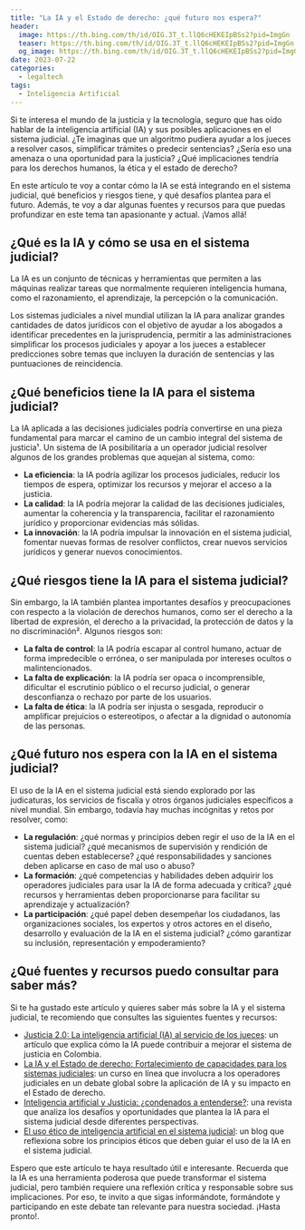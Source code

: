 ```yaml
---
title: "La IA y el Estado de derecho: ¿qué futuro nos espera?"
header:
  image: https://th.bing.com/th/id/OIG.3T_t.llQ6cHEKEIpBSs2?pid=ImgGn
  teaser: https://th.bing.com/th/id/OIG.3T_t.llQ6cHEKEIpBSs2?pid=ImgGn
  og_image: https://th.bing.com/th/id/OIG.3T_t.llQ6cHEKEIpBSs2?pid=ImgGn
date: 2023-07-22
categories:
  - legaltech
tags:
  - Inteligencia Artificial
---
```


Si te interesa el mundo de la justicia y la tecnología, seguro que has oído hablar de la inteligencia artificial (IA) y sus posibles aplicaciones en el sistema judicial. ¿Te imaginas que un algoritmo pudiera ayudar a los jueces a resolver casos, simplificar trámites o predecir sentencias? ¿Sería eso una amenaza o una oportunidad para la justicia? ¿Qué implicaciones tendría para los derechos humanos, la ética y el estado de derecho?

En este artículo te voy a contar cómo la IA se está integrando en el sistema judicial, qué beneficios y riesgos tiene, y qué desafíos plantea para el futuro. Además, te voy a dar algunas fuentes y recursos para que puedas profundizar en este tema tan apasionante y actual. ¡Vamos allá!

## ¿Qué es la IA y cómo se usa en el sistema judicial?

La IA es un conjunto de técnicas y herramientas que permiten a las máquinas realizar tareas que normalmente requieren inteligencia humana, como el razonamiento, el aprendizaje, la percepción o la comunicación.

Los sistemas judiciales a nivel mundial utilizan la IA para analizar grandes cantidades de datos jurídicos con el objetivo de ayudar a los abogados a identificar precedentes en la jurisprudencia, permitir a las administraciones simplificar los procesos judiciales y apoyar a los jueces a establecer predicciones sobre temas que incluyen la duración de sentencias y las puntuaciones de reincidencia.

## ¿Qué beneficios tiene la IA para el sistema judicial?

La IA aplicada a las decisiones judiciales podría convertirse en una pieza fundamental para marcar el camino de un cambio integral del sistema de justicia¹. Un sistema de IA posibilitaría a un operador judicial resolver algunos de los grandes problemas que aquejan al sistema, como:

- **La eficiencia**: la IA podría agilizar los procesos judiciales, reducir los tiempos de espera, optimizar los recursos y mejorar el acceso a la justicia.
- **La calidad**: la IA podría mejorar la calidad de las decisiones judiciales, aumentar la coherencia y la transparencia, facilitar el razonamiento jurídico y proporcionar evidencias más sólidas.
- **La innovación**: la IA podría impulsar la innovación en el sistema judicial, fomentar nuevas formas de resolver conflictos, crear nuevos servicios jurídicos y generar nuevos conocimientos.

## ¿Qué riesgos tiene la IA para el sistema judicial?

Sin embargo, la IA también plantea importantes desafíos y preocupaciones con respecto a la violación de derechos humanos, como ser el derecho a la libertad de expresión, el derecho a la privacidad, la protección de datos y la no discriminación². Algunos riesgos son:

- **La falta de control**: la IA podría escapar al control humano, actuar de forma impredecible o errónea, o ser manipulada por intereses ocultos o malintencionados.
- **La falta de explicación**: la IA podría ser opaca o incomprensible, dificultar el escrutinio público o el recurso judicial, o generar desconfianza o rechazo por parte de los usuarios.
- **La falta de ética**: la IA podría ser injusta o sesgada, reproducir o amplificar prejuicios o estereotipos, o afectar a la dignidad o autonomía de las personas.

## ¿Qué futuro nos espera con la IA en el sistema judicial?

El uso de la IA en el sistema judicial está siendo explorado por las judicaturas, los servicios de fiscalía y otros órganos judiciales específicos a nivel mundial. Sin embargo, todavía hay muchas incógnitas y retos por resolver, como:

- **La regulación**: ¿qué normas y principios deben regir el uso de la IA en el sistema judicial? ¿qué mecanismos de supervisión y rendición de cuentas deben establecerse? ¿qué responsabilidades y sanciones deben aplicarse en caso de mal uso o abuso?
- **La formación**: ¿qué competencias y habilidades deben adquirir los operadores judiciales para usar la IA de forma adecuada y crítica? ¿qué recursos y herramientas deben proporcionarse para facilitar su aprendizaje y actualización?
- **La participación**: ¿qué papel deben desempeñar los ciudadanos, las organizaciones sociales, los expertos y otros actores en el diseño, desarrollo y evaluación de la IA en el sistema judicial? ¿cómo garantizar su inclusión, representación y empoderamiento?

## ¿Qué fuentes y recursos puedo consultar para saber más?

Si te ha gustado este artículo y quieres saber más sobre la IA y el sistema judicial, te recomiendo que consultes las siguientes fuentes y recursos:

- [Justicia 2.0: La inteligencia artificial (IA) al servicio de los jueces](https://www.elespectador.com/colombia/justicia-20-la-inteligencia-artificial-ia-al-servicio-de-los-jueces/): un artículo que explica cómo la IA puede contribuir a mejorar el sistema de justicia en Colombia.
- [La IA y el Estado de derecho: Fortalecimiento de capacidades para los sistemas judiciales](https://www.unesco.org/es/artificial-intelligence/rule-law/mooc-judges): un curso en línea que involucra a los operadores judiciales en un debate global sobre la aplicación de IA y su impacto en el Estado de derecho.
- [Inteligencia artificial y Justicia: ¿condenados a entenderse?](https://www.unir.net/derecho/revista/inteligencia-artificial-justicia/): una revista que analiza los desafíos y oportunidades que plantea la IA para el sistema judicial desde diferentes perspectivas.
- [El uso ético de inteligencia artificial en el sistema judicial](https://www.abogacia.es/publicaciones/blogs/blog-de-innovacion-legal/el-uso-etico-de-inteligencia-artificial-en-el-sistema-judicial/): un blog que reflexiona sobre los principios éticos que deben guiar el uso de la IA en el sistema judicial.

Espero que este artículo te haya resultado útil e interesante. Recuerda que la IA es una herramienta poderosa que puede transformar el sistema judicial, pero también requiere una reflexión crítica y responsable sobre sus implicaciones. Por eso, te invito a que sigas informándote, formándote y participando en este debate tan relevante para nuestra sociedad. ¡Hasta pronto!.

